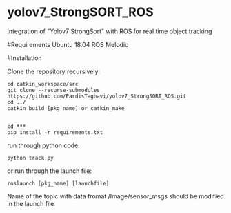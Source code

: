 # yolov7_StrongSORT_ROS
Integration of  "Yolov7 StrongSort" with ROS for real time object tracking

#Requirements
Ubuntu 18.04
ROS Melodic

#Installation

Clone the repository recursively:

```
cd catkin_workspace/src
git clone --recurse-submodules https://github.com/PardisTaghavi/yolov7_StrongSORT_ROS.git
cd ../
catkin build [pkg name] or catkin_make
```
```

cd ***
pip install -r requirements.txt
```

run through python code:
```
python track.py 
```
or run through the launch file:
```
roslaunch [pkg_name] [launchfile]
```
Name of the topic with data fromat /Image/sensor_msgs should be modified in the launch file
